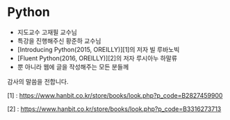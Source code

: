 # Python

- 지도교수 고재필 교수님
- 특강을 진행해주신 황준하 교수님
- [Introducing Python(2015, OREILLY)][1]의 저자 빌 루바노빅
- [Fluent Python(2016, OREILLY)][2]의 저자 루시아누 하말류
- 뿐 아니라 웹에 글을 작성해주는 모든 분들께


감사의 말씀을 전합니다.


[1] : https://www.hanbit.co.kr/store/books/look.php?p_code=B2827459900

[2] : https://www.hanbit.co.kr/store/books/look.php?p_code=B3316273713